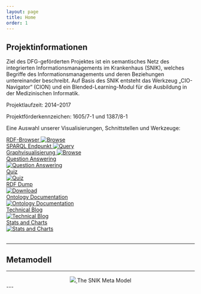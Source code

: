 ```yaml
---
layout: page
title: Home
order: 1
---
```


<!--<p class="lead">{{ site.description }}</p>-->

## Projektinformationen

Ziel des DFG-geförderten Projektes ist ein semantisches Netz des integrierten Informationsmanagements im Krankenhaus (SNIK), welches Begriffe des Informationsmanagements und deren Beziehungen untereinander beschreibt.
Auf Basis des SNIK entsteht das Werkzeug „CIO-Navigator“ (CION) und ein Blended-Learning-Modul für die Ausbildung in der Medizinischen Informatik.

Projektlaufzeit: 2014–2017

Projektförderkennzeichen: 1605/7-1 und 1387/8-1

Eine Auswahl unserer Visualisierungen, Schnittstellen und Werkzeuge:

<div class="flexy">
<div class="flex-item">
  <a title="Browse" href="https://www.snik.eu/ontology/">RDF-Browser
  <img title="Browse" alt="Browse" src="public/browse.png">
</a>
</div>

<div class="flex-item">
  <a title="Query" href= "https://www.snik.eu/sparql/">SPARQL Endpunkt
  <img title="Query" alt="Query" src="public/sparql.png">
</a>
</div>

<div class="flex-item">
  <a title="Browse" href="https://www.snik.eu/graph/">Graphvisualisierung
  <img title="Browse" alt="Browse" src="public/browse.png">
</a>
</div>

<div class="flex-item">
  <a title="Question Answering" href="https://app.qanswer.ai/public-share?kb=SNIK_BB&type=graph&user=kirdie&lang=en">Question Answering<br>
    <img title="Question Answering" alt="Question Answering" src="public/browse.png">
  </a>
</div>

<div class="flex-item">
  <a title="Quiz" href="https://snikproject.github.io/quiz/">Quiz<br>
    <img title="Quiz" alt="Quiz" src="public/browse.png">
  </a>
</div>

<div class="flex-item">
  <a title="Download" href="https://github.com/snikproject/ontology/archive/refs/heads/master.zip">RDF Dump<br>
    <img title="Download" alt="Download" src="public/download.png">
  </a>
</div>

<div class="flex-item">
  <a title="Ontology Documentation" href="https://snikproject.github.io/ontology/">Ontology Documentation<br>
    <img title="Ontology Documentation" alt="Ontology Documentation" src="public/browse.png">
  </a>
</div>

<div class="flex-item">
  <a title="Technical Blog" href="https://snikproject.github.io/blog/">Technical Blog<br>
    <img title="Technical Blog" alt="Technical Blog" src="public/browse.png">
  </a>
</div>

<div class="flex-item">
  <a title="Stats and Charts" href="https://snikproject.github.io/blog/2017/04/12/dashboard/">Stats and Charts<br>
    <img title="Stats and Charts" alt="Stats and Charts" src="public/browse.png">
  </a>
</div>

</div>
<br>

---

## Metamodell

---

<center>
  <a href="public/SNIK_Metamodell_V10.svg" target="_blank">
    <img src="public/SNIK_Metamodell_V10.svg">
  </a>
  The SNIK Meta Model
</center>
---

